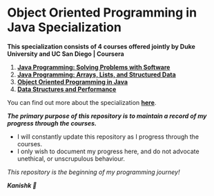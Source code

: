 # Object Oriented Programming in Java Specialization 

**This specialization consists of 4 courses offered jointly by Duke University and UC San Diego | Coursera**

1. [**Java Programming: Solving Problems with Software**](https://www.coursera.org/learn/java-programming)
2. [**Java Programming: Arrays, Lists, and Structured Data**](https://www.coursera.org/learn/java-programming-arrays-lists-data)
3. [**Object Oriented Programming in Java**](https://www.coursera.org/learn/object-oriented-java)
4. [**Data Structures and Performance**](https://www.coursera.org/learn/data-structures-optimizing-performance)

You can find out more about the specialization [**here**](https://www.coursera.org/specializations/object-oriented-programming).

_**The primary purpose of this repository is to maintain a record of my progress through the courses.**_
- I will constantly update this repository as I progress through the courses.
- I only wish to document my progress here, and do not advocate unethical, or unscrupulous behaviour.

*This repository is the beginning of my programming journey!*

***Kanishk :black_heart:***
